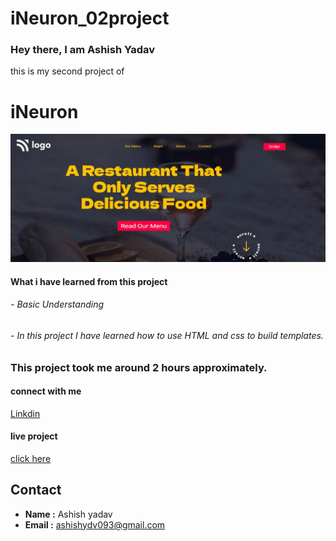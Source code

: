 # iNeuron_02project


<h3>Hey there, I am Ashish Yadav </h3>


this is my  second project of <h1> iNeuron</h1>
![image](
https://github.com/ashish259/iNeuron_02project/blob/main/project2.jpg?raw=true)

<h4>What i have learned from this project</4>
<h6>- Basic Understanding</h6>
<h6> - In this project I have learned how to use HTML and css to build templates. </h6>


<h3>This project took me around 2 hours approximately.</h3>


<h4>connect with me</h4>

<a href="https://www.linkedin.com/in/ashish-20164b176/">Linkdin</a>


<h4>live project</h4>

<a href="https://clinquant-genie-5eefd6.netlify.app/">click here</a>


## Contact

- **Name :** Ashish yadav
- **Email :** ashishydv093@gmail.com























